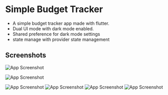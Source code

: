 
# Simple Budget Tracker

 * A simple budget tracker app  made with flutter.
* Dual UI mode with dark mode enabled.
* Shared preference  for  dark mode  settings
* state manage with provider state management
## Screenshots

![App Screenshot](https://via.placeholder.com/468x300?text=App+Screenshot+Here)

![App Screenshot]( https://ibb.co/Mczb1qw)

![App Screenshot]( https://github.com/CyberCadence/Budget-Tracker-app-with-dark-mode-/blob/main/101.png?raw=true)
![App Screenshot]( https://github.com/CyberCadence/Budget-Tracker-app-with-dark-mode-/blob/main/102.png?raw=true)
![App Screenshot](https://github.com/CyberCadence/Budget-Tracker-app-with-dark-mode-/blob/main/103.png?raw=true)
![App Screenshot]( https://github.com/CyberCadence/Budget-Tracker-app-with-dark-mode-/blob/main/106.png?raw=true)

